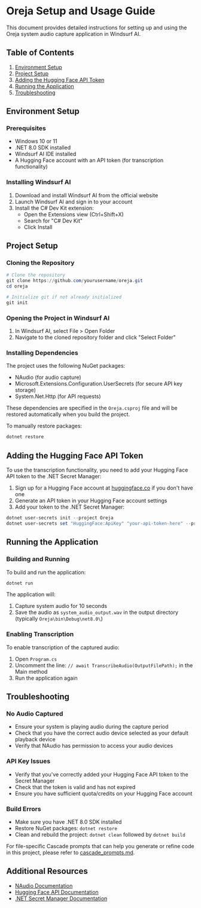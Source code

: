 # Oreja Setup and Usage Guide

This document provides detailed instructions for setting up and using the Oreja system audio capture application in Windsurf AI.

## Table of Contents
1. [Environment Setup](#environment-setup)
2. [Project Setup](#project-setup)
3. [Adding the Hugging Face API Token](#adding-the-hugging-face-api-token)
4. [Running the Application](#running-the-application)
5. [Troubleshooting](#troubleshooting)

## Environment Setup

### Prerequisites
- Windows 10 or 11
- .NET 8.0 SDK installed
- Windsurf AI IDE installed
- A Hugging Face account with an API token (for transcription functionality)

### Installing Windsurf AI
1. Download and install Windsurf AI from the official website
2. Launch Windsurf AI and sign in to your account
3. Install the C# Dev Kit extension:
   - Open the Extensions view (Ctrl+Shift+X)
   - Search for "C# Dev Kit"
   - Click Install

## Project Setup

### Cloning the Repository
```powershell
# Clone the repository
git clone https://github.com/yourusername/oreja.git
cd oreja

# Initialize git if not already initialized
git init
```

### Opening the Project in Windsurf AI
1. In Windsurf AI, select File > Open Folder
2. Navigate to the cloned repository folder and click "Select Folder"

### Installing Dependencies
The project uses the following NuGet packages:
- NAudio (for audio capture)
- Microsoft.Extensions.Configuration.UserSecrets (for secure API key storage)
- System.Net.Http (for API requests)

These dependencies are specified in the `Oreja.csproj` file and will be restored automatically when you build the project.

To manually restore packages:
```powershell
dotnet restore
```

## Adding the Hugging Face API Token

To use the transcription functionality, you need to add your Hugging Face API token to the .NET Secret Manager:

1. Sign up for a Hugging Face account at [huggingface.co](https://huggingface.co) if you don't have one
2. Generate an API token in your Hugging Face account settings
3. Add your token to the .NET Secret Manager:

```powershell
dotnet user-secrets init --project Oreja
dotnet user-secrets set "HuggingFace:ApiKey" "your-api-token-here" --project Oreja
```

## Running the Application

### Building and Running
To build and run the application:

```powershell
dotnet run
```

The application will:
1. Capture system audio for 10 seconds
2. Save the audio as `system_audio_output.wav` in the output directory (typically `Oreja\bin\Debug\net8.0\`)

### Enabling Transcription
To enable transcription of the captured audio:

1. Open `Program.cs`
2. Uncomment the line: `// await TranscribeAudio(OutputFilePath);` in the Main method
3. Run the application again

## Troubleshooting

### No Audio Captured
- Ensure your system is playing audio during the capture period
- Check that you have the correct audio device selected as your default playback device
- Verify that NAudio has permission to access your audio devices

### API Key Issues
- Verify that you've correctly added your Hugging Face API token to the Secret Manager
- Check that the token is valid and has not expired
- Ensure you have sufficient quota/credits on your Hugging Face account

### Build Errors
- Make sure you have .NET 8.0 SDK installed
- Restore NuGet packages: `dotnet restore`
- Clean and rebuild the project: `dotnet clean` followed by `dotnet build`

For file-specific Cascade prompts that can help you generate or refine code in this project, please refer to [cascade_prompts.md](cascade_prompts.md).

## Additional Resources
- [NAudio Documentation](https://github.com/naudio/NAudio)
- [Hugging Face API Documentation](https://huggingface.co/docs/api-inference/index)
- [.NET Secret Manager Documentation](https://learn.microsoft.com/en-us/aspnet/core/security/app-secrets)
